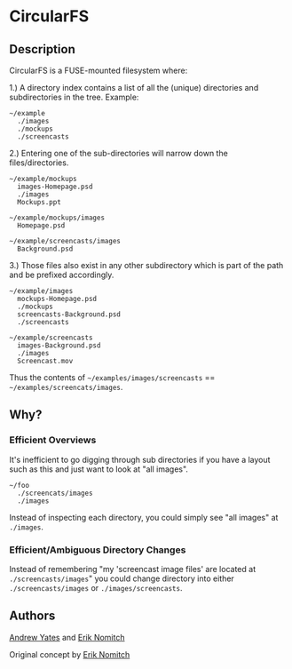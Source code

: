 # CircularFS

## Description

CircularFS is a FUSE-mounted filesystem where:

1.) A directory index contains a list of all the (unique) directories and subdirectories in the tree.  Example:

```
~/example
  ./images
  ./mockups
  ./screencasts
```
  
2.) Entering one of the sub-directories will narrow down the files/directories.

```
~/example/mockups
  images-Homepage.psd
  ./images
  Mockups.ppt

~/example/mockups/images
  Homepage.psd
  
~/example/screencasts/images
  Background.psd
```

3.) Those files also exist in any other subdirectory which is part of the path and be prefixed accordingly.

```
~/example/images
  mockups-Homepage.psd
  ./mockups
  screencasts-Background.psd
  ./screencasts

~/example/screencasts
  images-Background.psd
  ./images
  Screencast.mov
```

Thus the contents of `~/examples/images/screencasts` == `~/examples/screencats/images`.

## Why?

### Efficient Overviews
It's inefficient to go digging through sub directories if you have a layout such as this and just want to look at "all images".

```
~/foo
  ./screencats/images
  ./images
```

Instead of inspecting each directory, you could simply see "all images" at `./images`.

### Efficient/Ambiguous Directory Changes

Instead of remembering "my 'screencast image files' are located at `./screencasts/images`" you could change directory into either `./screencasts/images` or `./images/screencasts`.

## Authors

[Andrew Yates](http://andrewyates.net) and [Erik Nomitch](http://eriknomitch.com/)

Original concept by [Erik Nomitch](http://eriknomitch.com)

